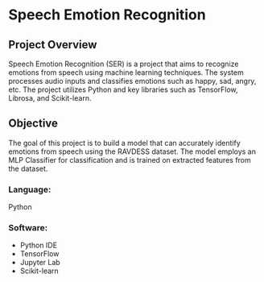 # Speech Emotion Recognition

## Project Overview

Speech Emotion Recognition (SER) is a project that aims to recognize emotions from speech using machine learning techniques. The system processes audio inputs and classifies emotions such as happy, sad, angry, etc. The project utilizes Python and key libraries such as TensorFlow, Librosa, and Scikit-learn.

## Objective

The goal of this project is to build a model that can accurately identify emotions from speech using the RAVDESS dataset. The model employs an MLP Classifier for classification and is trained on extracted features from the dataset.

### Language:
Python
### Software:

- Python IDE
- TensorFlow
- Jupyter Lab
- Scikit-learn
